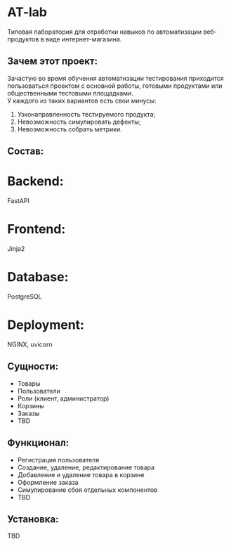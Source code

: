 # AT-lab

Типовая лаборатория для отработки навыков по автоматизации веб-продуктов в виде интернет-магазина.

## Зачем этот проект:
Зачастую во время обучения автоматизации тестирования приходится пользоваться проектом с основной работы, готовыми продуктами или общественными тестовыми площадками.  
У каждого из таких вариантов есть свои минусы:
1. Узконаправленность тестируемого продукта; 
2. Невозможность симулировать дефекты;
3. Невозможность собрать метрики.

## Состав:
# Backend:  
FastAPI

# Frontend:  
Jinja2

# Database:  
PostgreSQL

# Deployment:  
NGINX, uvicorn 

## Сущности:
- Товары
- Пользователи
- Роли (клиент, администратор)
- Корзины
- Заказы
- TBD
  
## Функционал:
- Регистрация пользователя
- Создание, удаление, редактирование товара
- Добавление и удаление товара в корзине
- Оформление заказа
- Симулирование сбоя отдельных компонентов
- TBD

## Установка:
TBD
